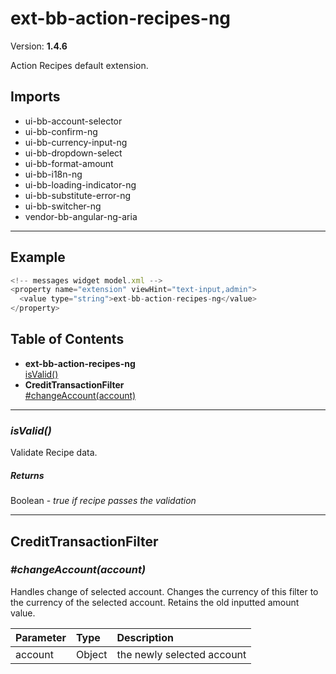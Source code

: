 # ext-bb-action-recipes-ng


Version: **1.4.6**

Action Recipes default extension.

## Imports

* ui-bb-account-selector
* ui-bb-confirm-ng
* ui-bb-currency-input-ng
* ui-bb-dropdown-select
* ui-bb-format-amount
* ui-bb-i18n-ng
* ui-bb-loading-indicator-ng
* ui-bb-substitute-error-ng
* ui-bb-switcher-ng
* vendor-bb-angular-ng-aria

---

## Example

```javascript
<!-- messages widget model.xml -->
<property name="extension" viewHint="text-input,admin">
  <value type="string">ext-bb-action-recipes-ng</value>
</property>
```

## Table of Contents
- **ext-bb-action-recipes-ng**<br/>    <a href="#ext-bb-action-recipes-ngisValid">isValid()</a><br/>
- **CreditTransactionFilter**<br/>    <a href="#CreditTransactionFilter_changeAccount">#changeAccount(account)</a><br/>

---

### <a name="ext-bb-action-recipes-ngisValid"></a>*isValid()*

Validate Recipe data.

##### Returns

Boolean - *true if recipe passes the validation*

---

## CreditTransactionFilter


### <a name="CreditTransactionFilter_changeAccount"></a>*#changeAccount(account)*

Handles change of selected account. Changes the currency of this filter to
the currency of the selected account. Retains the old inputted amount value.

| Parameter | Type | Description |
| :-- | :-- | :-- |
| account | Object | the newly selected account |
